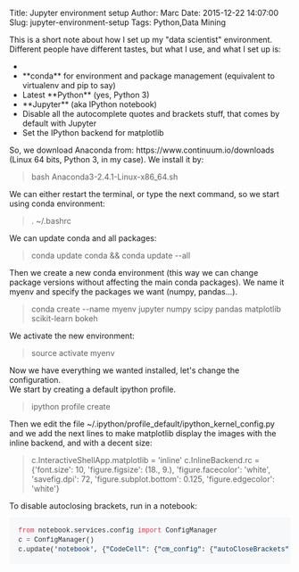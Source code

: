 Title: Jupyter environment setup
Author: Marc
Date: 2015-12-22 14:07:00
Slug: jupyter-environment-setup
Tags: Python,Data Mining

This is a short note about how I set up my "data scientist" environment. Different people have different tastes, but what I use, and what I set up is:

- <li>**conda** for environment and package management (equivalent to virtualenv and pip to say)</li><li>Latest **Python** (yes, Python 3)</li><li>**Jupyter**&nbsp;(aka IPython notebook)</li><li>Disable all the autocomplete quotes and brackets stuff, that comes by default with Jupyter</li><li>Set the IPython backend for matplotlib</li>
<div>So, we download Anaconda from:&nbsp;https://www.continuum.io/downloads (Linux 64 bits, Python 3, in my case). We install it by:</div><div>
</div><blockquote class="tr_bq">bash&nbsp;Anaconda3-2.4.1-Linux-x86_64.sh</blockquote><div>
</div><div>We can either restart the terminal, or type the next command, so we start using conda environment:</div><div>
</div><blockquote class="tr_bq">. ~/.bashrc</blockquote><div>
</div><div>We can update conda and all packages:</div><div>
</div><blockquote class="tr_bq">conda update conda &amp;&amp; conda update --all</blockquote><div>
</div><div>Then we create a new conda environment (this way we can change package versions without affecting the main conda packages). We name it myenv and specify the packages we want (numpy, pandas...).</div><div>
</div><blockquote class="tr_bq">conda create --name myenv jupyter numpy scipy pandas matplotlib scikit-learn bokeh</blockquote><div>
</div><div>We activate the new environment:</div><div>
</div><blockquote class="tr_bq">source activate myenv</blockquote><div>
</div><div>Now we have everything we wanted installed, let's change the configuration.</div><div>
</div><div>We start by creating a default ipython profile.</div><div>
</div><blockquote class="tr_bq">ipython profile create</blockquote><div>
</div><div>Then we edit the file ~/.ipython/profile_default/ipython_kernel_config.py and we add the next lines to make matplotlib display the images with the inline backend, and with a decent size:</div><div>
</div><blockquote class="tr_bq">c.InteractiveShellApp.matplotlib = 'inline' c.InlineBackend.rc = {'font.size': 10, 'figure.figsize': (18., 9.), 'figure.facecolor': 'white', 'savefig.dpi': 72, 'figure.subplot.bottom': 0.125, 'figure.edgecolor': 'white'} </blockquote>
<div>
</div><div>To disable autoclosing brackets, run in a notebook:</div><div>
</div><pre style="background-color: #f6f8fa; border-radius: 3px; box-sizing: border-box; color: #24292e; font-family: SFMono-Regular, Consolas, &quot;Liberation Mono&quot;, Menlo, Courier, monospace; font-size: 11.9px; font-stretch: normal; line-height: 1.45; overflow: auto; padding: 16px; word-break: normal; word-wrap: normal;"><span class="pl-k" style="box-sizing: border-box; color: #d73a49;">from</span> notebook.services.config <span class="pl-k" style="box-sizing: border-box; color: #d73a49;">import</span> ConfigManager
c <span class="pl-k" style="box-sizing: border-box; color: #d73a49;">=</span> ConfigManager()
c.update(<span class="pl-s" style="box-sizing: border-box; color: #032f62;"><span class="pl-pds" style="box-sizing: border-box;">'</span>notebook<span class="pl-pds" style="box-sizing: border-box;">'</span></span>, {<span class="pl-s" style="box-sizing: border-box; color: #032f62;"><span class="pl-pds" style="box-sizing: border-box;">"</span>CodeCell<span class="pl-pds" style="box-sizing: border-box;">"</span></span>: {<span class="pl-s" style="box-sizing: border-box; color: #032f62;"><span class="pl-pds" style="box-sizing: border-box;">"</span>cm_config<span class="pl-pds" style="box-sizing: border-box;">"</span></span>: {<span class="pl-s" style="box-sizing: border-box; color: #032f62;"><span class="pl-pds" style="box-sizing: border-box;">"</span>autoCloseBrackets<span class="pl-pds" style="box-sizing: border-box;">"</span></span>: <span class="pl-c1" style="box-sizing: border-box; color: #005cc5;">False</span>}}})</pre>
<div>
</div>